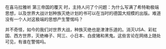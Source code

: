 在喜马拉雅听 第三帝国的覆灭 时，主持人问了个问题：为什么写满了希特勒极端思想，以及世界大战计划种族灭绝计划的书可以在当时的德国大规模的出版。难道没有一个人对这极端的思想产生警惕吗？

并不奇怪，如今的我们对世界大战，种族灭绝也是津津乐道的。消灭USA、彩虹国、西方世界，灭绝棒子、阿三、小日本、白皮猪和黑鬼。这些言论在网络上随处可见，有谁在警惕吗。